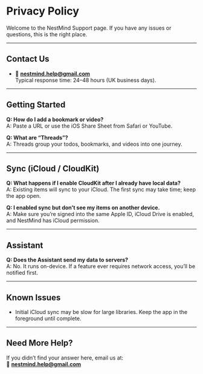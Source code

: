 # Privacy Policy

Welcome to the NestMind Support page. If you have any issues or questions, this is the right place.

---

## Contact Us
- 📧 **nestmind.help@gmail.com**  
Typical response time: 24–48 hours (UK business days).

---

## Getting Started
**Q: How do I add a bookmark or video?**  
A: Paste a URL or use the iOS Share Sheet from Safari or YouTube.

**Q: What are “Threads”?**  
A: Threads group your todos, bookmarks, and videos into one journey.

---

## Sync (iCloud / CloudKit)
**Q: What happens if I enable CloudKit after I already have local data?**  
A: Existing items will sync to your iCloud. The first sync may take time; keep the app open.  

**Q: I enabled sync but don’t see my items on another device.**  
A: Make sure you’re signed into the same Apple ID, iCloud Drive is enabled, and NestMind has iCloud permission.

---

## Assistant
**Q: Does the Assistant send my data to servers?**  
A: No. It runs on-device. If a feature ever requires network access, you’ll be notified first.

---

## Known Issues
- Initial iCloud sync may be slow for large libraries. Keep the app in the foreground until complete.  

---

## Need More Help?
If you didn’t find your answer here, email us at:  
📧 **nestmind.help@gmail.com**
